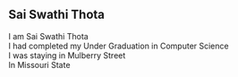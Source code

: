 ## Sai Swathi Thota
I am Sai Swathi Thota<br>
I had completed my Under Graduation in Computer Science<br>
I was staying in Mulberry Street<br>
In Missouri State<br>


